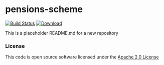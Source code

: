 # pensions-scheme

[![Build Status](https://travis-ci.org/hmrc/pensions-scheme.svg)](https://travis-ci.org/hmrc/pensions-scheme) [ ![Download](https://api.bintray.com/packages/hmrc/releases/pensions-scheme/images/download.svg) ](https://bintray.com/hmrc/releases/pensions-scheme/_latestVersion)


This is a placeholder README.md for a new repository 


### License

This code is open source software licensed under the [Apache 2.0 License]("http://www.apache.org/licenses/LICENSE-2.0.html")
